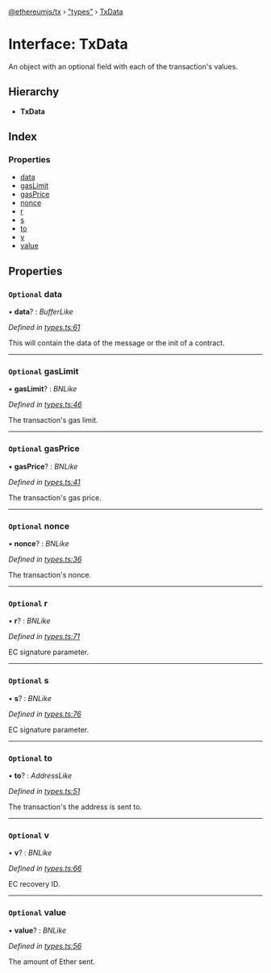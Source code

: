 [@ethereumjs/tx](../README.md) › ["types"](../modules/_types_.md) › [TxData](_types_.txdata.md)

# Interface: TxData

An object with an optional field with each of the transaction's values.

## Hierarchy

* **TxData**

## Index

### Properties

* [data](_types_.txdata.md#optional-data)
* [gasLimit](_types_.txdata.md#optional-gaslimit)
* [gasPrice](_types_.txdata.md#optional-gasprice)
* [nonce](_types_.txdata.md#optional-nonce)
* [r](_types_.txdata.md#optional-r)
* [s](_types_.txdata.md#optional-s)
* [to](_types_.txdata.md#optional-to)
* [v](_types_.txdata.md#optional-v)
* [value](_types_.txdata.md#optional-value)

## Properties

### `Optional` data

• **data**? : *BufferLike*

*Defined in [types.ts:61](https://github.com/ethereumjs/ethereumjs-vm/blob/master/packages/tx/src/types.ts#L61)*

This will contain the data of the message or the init of a contract.

___

### `Optional` gasLimit

• **gasLimit**? : *BNLike*

*Defined in [types.ts:46](https://github.com/ethereumjs/ethereumjs-vm/blob/master/packages/tx/src/types.ts#L46)*

The transaction's gas limit.

___

### `Optional` gasPrice

• **gasPrice**? : *BNLike*

*Defined in [types.ts:41](https://github.com/ethereumjs/ethereumjs-vm/blob/master/packages/tx/src/types.ts#L41)*

The transaction's gas price.

___

### `Optional` nonce

• **nonce**? : *BNLike*

*Defined in [types.ts:36](https://github.com/ethereumjs/ethereumjs-vm/blob/master/packages/tx/src/types.ts#L36)*

The transaction's nonce.

___

### `Optional` r

• **r**? : *BNLike*

*Defined in [types.ts:71](https://github.com/ethereumjs/ethereumjs-vm/blob/master/packages/tx/src/types.ts#L71)*

EC signature parameter.

___

### `Optional` s

• **s**? : *BNLike*

*Defined in [types.ts:76](https://github.com/ethereumjs/ethereumjs-vm/blob/master/packages/tx/src/types.ts#L76)*

EC signature parameter.

___

### `Optional` to

• **to**? : *AddressLike*

*Defined in [types.ts:51](https://github.com/ethereumjs/ethereumjs-vm/blob/master/packages/tx/src/types.ts#L51)*

The transaction's the address is sent to.

___

### `Optional` v

• **v**? : *BNLike*

*Defined in [types.ts:66](https://github.com/ethereumjs/ethereumjs-vm/blob/master/packages/tx/src/types.ts#L66)*

EC recovery ID.

___

### `Optional` value

• **value**? : *BNLike*

*Defined in [types.ts:56](https://github.com/ethereumjs/ethereumjs-vm/blob/master/packages/tx/src/types.ts#L56)*

The amount of Ether sent.

